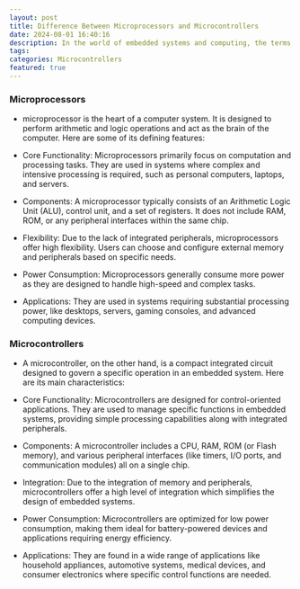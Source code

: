 ```yaml
---
layout: post
title: Difference Between Microprocessors and Microcontrollers
date: 2024-08-01 16:40:16
description: In the world of embedded systems and computing, the terms microprocessor and microcontroller often come up, and while they might sound similar, they serve different purposes and have distinct characteristics. Let's delve into the key differences between these two crucial components.
tags: 
categories: Microcontrollers
featured: true
---
```


### Microprocessors
- microprocessor is the heart of a computer system. It is designed to perform arithmetic and logic operations and act as the brain of the computer. Here are some of its defining features:

- Core Functionality: Microprocessors primarily focus on computation and processing tasks. They are used in systems where complex and intensive processing is required, such as personal computers, laptops, and servers.

- Components: A microprocessor typically consists of an Arithmetic Logic Unit (ALU), control unit, and a set of registers. It does not include RAM, ROM, or any peripheral interfaces within the same chip.

- Flexibility: Due to the lack of integrated peripherals, microprocessors offer high flexibility. Users can choose and configure external memory and peripherals based on specific needs.

- Power Consumption: Microprocessors generally consume more power as they are designed to handle high-speed and complex tasks.

- Applications: They are used in systems requiring substantial processing power, like desktops, servers, gaming consoles, and advanced computing devices.

### Microcontrollers
- A microcontroller, on the other hand, is a compact integrated circuit designed to govern a specific operation in an embedded system. Here are its main characteristics:

- Core Functionality: Microcontrollers are designed for control-oriented applications. They are used to manage specific functions in embedded systems, providing simple processing capabilities along with integrated peripherals.

- Components: A microcontroller includes a CPU, RAM, ROM (or Flash memory), and various peripheral interfaces (like timers, I/O ports, and communication modules) all on a single chip.

- Integration: Due to the integration of memory and peripherals, microcontrollers offer a high level of integration which simplifies the design of embedded systems.

- Power Consumption: Microcontrollers are optimized for low power consumption, making them ideal for battery-powered devices and applications requiring energy efficiency.

- Applications: They are found in a wide range of applications like household appliances, automotive systems, medical devices, and consumer electronics where specific control functions are needed.